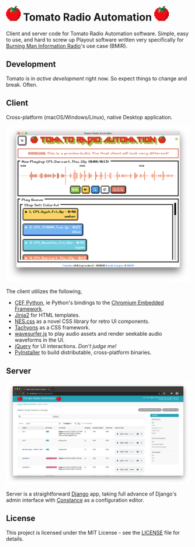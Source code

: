 # <img src="tomato.png" width="40" height="40"> Tomato Radio Automation <img src="tomato.png" width="40" height="40">

Client and server code for Tomato Radio Automation software. Simple, easy to use,
and hard to screw up Playout software written very specifically
for [Burning Man Information Radio](https://bmir.org/)'s use case (BMIR).

## Development

Tomato is in *active development* right now. So expect things to change and break.
Often.

## Client

Cross-platform (macOS/Windows/Linux), native Desktop application.

<img src="docs/client-screenshot-preview3.png">

The client utilizes the following,

* [CEF Python](https://github.com/cztomczak/cefpython/), ie Python's bindings to
  the [Chromium Embedded Framework](https://bitbucket.org/chromiumembedded/cef).
* [Jinja2](https://palletsprojects.com/p/jinja/) for HTML templates.
* [NES.css](https://nostalgic-css.github.io/NES.css/) as a novel CSS library for
  retro UI components.
* [Tachyons](https://tachyons.io/) as a CSS framework.
* [wavesurfer.js](https://wavesurfer-js.org/) to play audio assets and render
  seekable audio waveforms in the UI.
* [jQuery](https://jquery.com/) for UI interactions. _Don't judge me!_
* [PyInstaller](https://pyinstaller.readthedocs.io/en/stable/) to build
  distributable, cross-platform binaries.

## Server

<img src="docs/server-screenshot-preview1.png">

Server is a straightforward [Django](https://www.djangoproject.com/) app, taking full
advance of Django's admin interface with
[Constance](https://github.com/jazzband/django-constance) as a configuration editor.

## License

This project is licensed under the MIT License - see the [LICENSE](LICENSE) file
for details.


